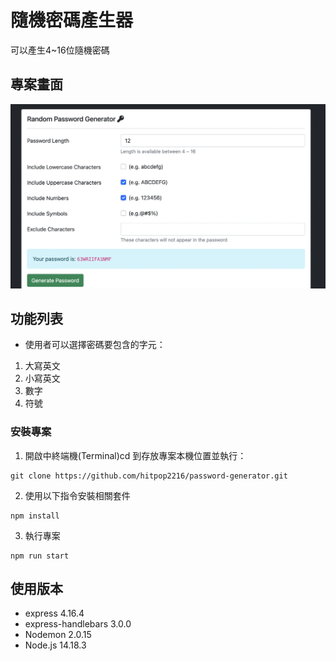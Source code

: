 # 隨機密碼產生器
可以產生4~16位隨機密碼
## 專案畫面
![image](https://github.com/hitpop2216/password-generator/blob/main/password-generator-image.png?raw=true)
## 功能列表
- 使用者可以選擇密碼要包含的字元：
1. 大寫英文
2. 小寫英文
3. 數字
4. 符號
### 安裝專案
1. 開啟中終端機(Terminal)cd 到存放專案本機位置並執行：
```
git clone https://github.com/hitpop2216/password-generator.git
```
2. 使用以下指令安裝相關套件
```
npm install
```
3. 執行專案
```
npm run start
```
## 使用版本
- express 4.16.4
- express-handlebars 3.0.0
- Nodemon 2.0.15
- Node.js 14.18.3